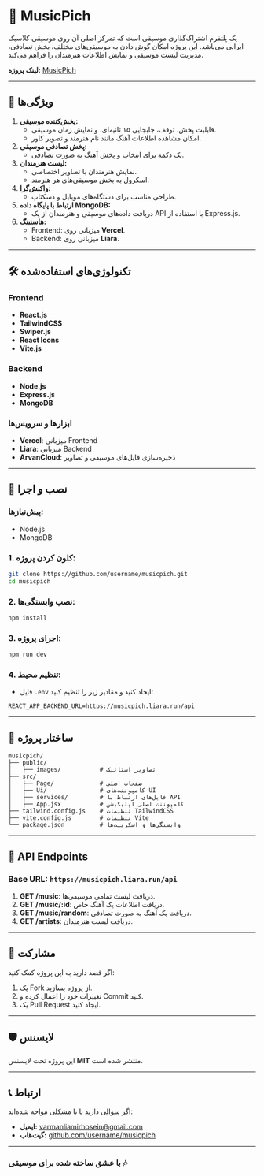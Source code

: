 # 🎵 MusicPich

 یک پلتفرم اشتراک‌گذاری موسیقی است که تمرکز اصلی آن روی موسیقی کلاسیک ایرانی می‌باشد. این پروژه امکان گوش دادن به موسیقی‌های مختلف، پخش تصادفی، مدیریت لیست موسیقی و نمایش اطلاعات هنرمندان را فراهم می‌کند.
 
**لینک پروژه:** [MusicPich](https://musicpich.vercel.app/)

---

## 📖 ویژگی‌ها

1. **پخش‌کننده موسیقی:**
   - قابلیت پخش، توقف، جابجایی ۱۵ ثانیه‌ای، و نمایش زمان موسیقی.
   - امکان مشاهده اطلاعات آهنگ مانند نام هنرمند و تصویر کاور.
2. **پخش تصادفی موسیقی:**
   - یک دکمه برای انتخاب و پخش آهنگ به صورت تصادفی.
3. **لیست هنرمندان:**
   - نمایش هنرمندان با تصاویر اختصاصی.
   - اسکرول به بخش موسیقی‌های هر هنرمند.
4. **واکنش‌گرا:**
   - طراحی مناسب برای دستگاه‌های موبایل و دسکتاپ.
5. **ارتباط با پایگاه داده MongoDB:**
   - دریافت داده‌های موسیقی و هنرمندان از یک API با استفاده از Express.js.
6. **هاستینگ:**
   - Frontend: میزبانی روی **Vercel**.
   - Backend: میزبانی روی **Liara**.

---

## 🛠️ تکنولوژی‌های استفاده‌شده

### Frontend
- **React.js**
- **TailwindCSS**
- **Swiper.js**
- **React Icons**
- **Vite.js**

### Backend
- **Node.js**
- **Express.js**
- **MongoDB**

### ابزارها و سرویس‌ها
- **Vercel**: میزبانی Frontend
- **Liara**: میزبانی Backend
- **ArvanCloud**: ذخیره‌سازی فایل‌های موسیقی و تصاویر

---

## 🚀 نصب و اجرا

### پیش‌نیازها:
- Node.js
- MongoDB

### 1. کلون کردن پروژه:
```bash
git clone https://github.com/username/musicpich.git
cd musicpich
```

### 2. نصب وابستگی‌ها:
```bash
npm install
```

### 3. اجرای پروژه:
```bash
npm run dev
```

### 4. تنظیم محیط:
- فایل `.env` ایجاد کنید و مقادیر زیر را تنظیم کنید:
```
REACT_APP_BACKEND_URL=https://musicpich.liara.run/api
```

---

## 🧩 ساختار پروژه

```
musicpich/
├── public/
│   ├── images/           # تصاویر استاتیک
├── src/
│   ├── Page/             # صفحات اصلی
│   ├── Ui/               # کامپوننت‌های UI
│   ├── services/         # فایل‌های ارتباط با API
│   ├── App.jsx           # کامپوننت اصلی اپلیکیشن
├── tailwind.config.js    # تنظیمات TailwindCSS
├── vite.config.js        # تنظیمات Vite
└── package.json          # وابستگی‌ها و اسکریپت‌ها
```

---

## 📜 API Endpoints

### **Base URL:** `https://musicpich.liara.run/api`

1. **GET /music**: دریافت لیست تمامی موسیقی‌ها.
2. **GET /music/:id**: دریافت اطلاعات یک آهنگ خاص.
3. **GET /music/random**: دریافت یک آهنگ به صورت تصادفی.
4. **GET /artists**: دریافت لیست هنرمندان.

---

## 🤝 مشارکت

اگر قصد دارید به این پروژه کمک کنید:
1. یک Fork از پروژه بسازید.
2. تغییرات خود را اعمال کرده و Commit کنید.
3. یک Pull Request ایجاد کنید.

---

## 🛡️ لایسنس

این پروژه تحت لایسنس **MIT** منتشر شده است. 

---

## 📞 ارتباط

اگر سوالی دارید یا با مشکلی مواجه شده‌اید:
- **ایمیل:** varmanliamirhosein@gmail.com
- **گیت‌هاب:** [github.com/username/musicpich](https://github.com/username/musicpich)

---

### **با عشق ساخته شده برای موسیقی 🎶**
